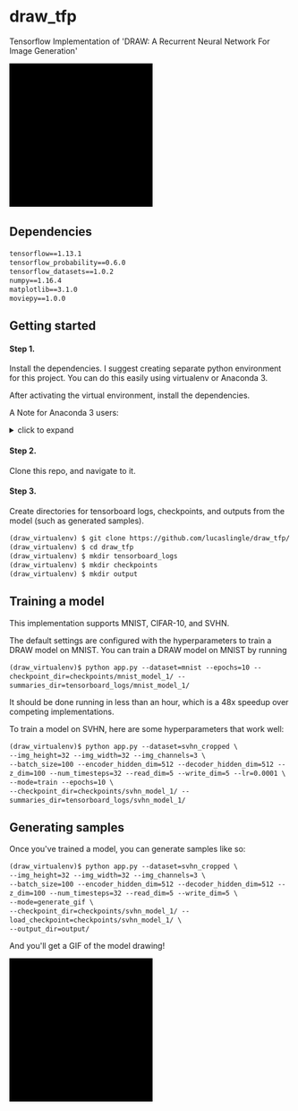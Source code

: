 # draw_tfp
Tensorflow Implementation of 'DRAW: A Recurrent Neural Network For Image Generation'

![mnist generation gif](assets/mnist_generation.gif)

## Dependencies
```
tensorflow==1.13.1
tensorflow_probability==0.6.0
tensorflow_datasets==1.0.2
numpy==1.16.4
matplotlib==3.1.0
moviepy==1.0.0
```

## Getting started
#### Step 1.

Install the dependencies. I suggest creating separate python environment for this project.
You can do this easily using virtualenv or Anaconda 3.

After activating the virtual environment, install the dependencies.

A Note for Anaconda 3 users:

<details>
  <summary>click to expand</summary>

```
The tensorflow libraries are not available using 'conda install'. You'll have to get them using pip.

This causes some issues when installing the other dependencies. 

- I observed that installing the other dependencies using conda caused numpy incompatibility with Tensorflow. 
- Tensorflow installs a particular version of numpy (1.16.4) alongside it. 
- Conda does not appear to know about Tensorflow's dependency on this version of numpy.
- Conda overwrites it when you install other dependencies such as matplotlib. 

- As a workaround, you can install all python modules listed in the dependencies via pip, within the conda environment. 
- This solves the problem completely.
```
</details>

#### Step 2. 
Clone this repo, and navigate to it.

#### Step 3. 
Create directories for tensorboard logs, checkpoints, and outputs from the model (such as generated samples).
```
(draw_virtualenv) $ git clone https://github.com/lucaslingle/draw_tfp/
(draw_virtualenv) $ cd draw_tfp
(draw_virtualenv) $ mkdir tensorboard_logs
(draw_virtualenv) $ mkdir checkpoints
(draw_virtualenv) $ mkdir output
```

## Training a model
This implementation supports MNIST, CIFAR-10, and SVHN. 

The default settings are configured with the hyperparameters to train a DRAW model on MNIST.
You can train a DRAW model on MNIST by running

```
(draw_virtualenv)$ python app.py --dataset=mnist --epochs=10 --checkpoint_dir=checkpoints/mnist_model_1/ --summaries_dir=tensorboard_logs/mnist_model_1/
```

It should be done running in less than an hour, which is a 48x speedup over competing implementations.

To train a model on SVHN, here are some hyperparameters that work well:

```
(draw_virtualenv)$ python app.py --dataset=svhn_cropped \
--img_height=32 --img_width=32 --img_channels=3 \
--batch_size=100 --encoder_hidden_dim=512 --decoder_hidden_dim=512 --z_dim=100 --num_timesteps=32 --read_dim=5 --write_dim=5 --lr=0.0001 \
--mode=train --epochs=10 \
--checkpoint_dir=checkpoints/svhn_model_1/ --summaries_dir=tensorboard_logs/svhn_model_1/
```

## Generating samples

Once you've trained a model, you can generate samples like so:

```
(draw_virtualenv)$ python app.py --dataset=svhn_cropped	\
--img_height=32 --img_width=32 --img_channels=3 \
--batch_size=100 --encoder_hidden_dim=512 --decoder_hidden_dim=512 --z_dim=100 --num_timesteps=32 --read_dim=5 --write_dim=5 \
--mode=generate_gif \
--checkpoint_dir=checkpoints/svhn_model_1/ --load_checkpoint=checkpoints/svhn_model_1/ \
--output_dir=output/
```

And you'll get a GIF of the model drawing!

![svhn generation gif](assets/svhn_generation.gif)